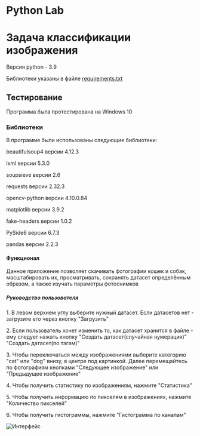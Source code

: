 # Python Lab

<h1>Задача классификации изображения</h1>
<p>
  Версия python - 3.9
</p>
<p>
  Библиотеки указаны в файле <a href="https://github.com/RedRanger2020/Python-Lab/blob/master/Python%20Lab/requirements.txt">requirements.txt</a>
</p>

<h2>Тестирование</h2>
Программа была протестирована на Windows 10

<h3>Библиотеки</h3>
В программе были использованы следующие библиотеки:
<p>
beautifulsoup4 версии 4.12.3
</p>
<p>
lxml версии 5.3.0
</p>
<p>
soupsieve версии 2.6
</p>
<p>
requests версии 2.32.3
</p>
<p>
opencv-python версии 4.10.0.84
</p>
<p>
matplotlib версии 3.9.2
</p>
<p>
fake-headers версии 1.0.2
</p>
<p>
PySide6 версии 6.7.3
</p>
<p>
pandas версии 2.2.3
</p>

<h4>Функционал</h4>
Данное приложение позволяет скачивать фотографии кошек и собак, масштабировать их, просматривать, сохранять датасет определённым образом, а также изучать параметры фотоснимков

<h5>Руководство пользователя</h5>
<p>
1. В левом верхнем углу выберите нужный датасет. Если датасетов нет - загрузите его через кнопку "Загрузить"
</p>
<p>
2. Если пользователь хочет изменить то, как датасет хранится в файле - ему следует нажать кнопку "Создать датасет(случайная нумерация)" "Создать датасет(по тэгам)"
</p>
<p>
3. Чтобы переключаться между изображениями выберите категорию "cat" или "dog" внизу, в центре под картинкой. Далее перемещайтесь по фотографиям кнопками "Следующее изображение" или "Предыдущее изображение"
</p>
<p>
4. Чтобы получить статистику по изображениям, нажмите "Статистика"
</p>
<p>
5. Чтобы получить информацию по пикселям в изображениях, нажмите "Количество пикселей"
</p>
<p>
6. Чтобы получить гистограммы, нажмите "Гистограмма по каналам"
</p>
<p>
  <img src="https://github.com/user-attachments/assets/4cfd56df-4e6d-494a-b36f-df952254d637" alt="Интерфейс">
</p>
